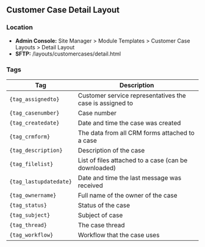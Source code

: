 ## Customer Case Detail Layout

### Location
* **Admin Console:** Site Manager > Module Templates > Customer Case Layouts > Detail Layout
* **SFTP:** /layouts/customercases/detail.html

### Tags

Tag | Description
-------------- | -------------
`{tag_assignedto}` | Customer service representatives the case is assigned to
`{tag_casenumber}` | Case number
`{tag_createdate}` | Date and time the case was created
`{tag_crmform}` | The data from all CRM forms attached to a case
`{tag_description}` | Description of the case
`{tag_filelist}` | List of files attached to a case (can be downloaded)
`{tag_lastupdatedate}` | Date and time the last message was received
`{tag_ownername}` | Full name of the owner of the case
`{tag_status}` | Status of the case
`{tag_subject}` | Subject of case
`{tag_thread}` | The case thread
`{tag_workflow}` | Workflow that the case uses
